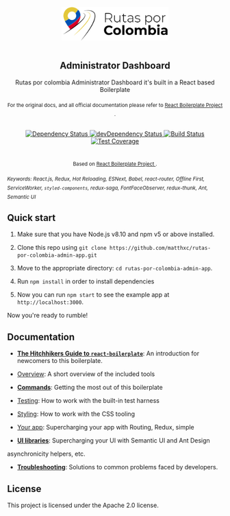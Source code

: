 <div  align="center">
<img  src="app/images/logo.png" width="250" alt="Logo"  align="center"  />
</div>

<br  />
<div  align="center"><h2>Administrator Dashboard</h1></div>

<div  align="center">Rutas por colombia Administrator Dashboard it's built in a React based Boilerplate</div>

<div  align="center">

<sub>For the original docs, and all official documentation please refer to <a  href="https://github.com/react-boilerplate/react-boilerplate">React Boilerplate Project </a>.</sub>

</div>

<br  />

<div  align="center">

<!-- Dependency Status -->

<a  href="https://david-dm.org/react-boilerplate/react-boilerplate">

<img  src="https://david-dm.org/react-boilerplate/react-boilerplate.svg"  alt="Dependency Status"  />

</a>

<!-- devDependency Status -->

<a  href="https://david-dm.org/react-boilerplate/react-boilerplate#info=devDependencies">

<img  src="https://david-dm.org/react-boilerplate/react-boilerplate/dev-status.svg"  alt="devDependency Status"  />

</a>

<!-- Build Status -->

<a  href="https://travis-ci.org/react-boilerplate/react-boilerplate">

<img  src="https://travis-ci.org/react-boilerplate/react-boilerplate.svg"  alt="Build Status"  />

</a>

<!-- Test Coverage -->

<a  href="https://coveralls.io/r/react-boilerplate/react-boilerplate">

<img  src="https://coveralls.io/repos/github/react-boilerplate/react-boilerplate/badge.svg"  alt="Test Coverage"  />

</a>

</div>

<br  />

<div  align="center">

<sub>Based on <a  href="https://github.com/react-boilerplate/react-boilerplate">React Boilerplate Project </a>.</sub>

</div>

<sub><i>Keywords: React.js, Redux, Hot Reloading, ESNext, Babel, react-router, Offline First, ServiceWorker, `styled-components`, redux-saga, FontFaceObserver, redux-thunk, Ant, Semantic UI</i></sub>

## Quick start

1. Make sure that you have Node.js v8.10 and npm v5 or above installed.

2) Clone this repo using `git clone https://github.com/matthxc/rutas-por-colombia-admin-app.git`

3. Move to the appropriate directory: `cd rutas-por-colombia-admin-app`.<br  />

4) Run `npm install` in order to install dependencies <br  />

5. Now you can run `npm start` to see the example app at `http://localhost:3000`.

Now you're ready to rumble!

## Documentation

- [**The Hitchhikers Guide to `react-boilerplate`**](docs/general/introduction.md): An introduction for newcomers to this boilerplate.

* [Overview](docs/general): A short overview of the included tools

- [**Commands**](docs/general/commands.md): Getting the most out of this boilerplate

* [Testing](docs/testing): How to work with the built-in test harness

- [Styling](docs/css): How to work with the CSS tooling

* [Your app](docs/js): Supercharging your app with Routing, Redux, simple

- [**UI libraries**](docs/ui): Supercharging your UI with Semantic UI and Ant Design

asynchronicity helpers, etc.

- [**Troubleshooting**](docs/general/gotchas.md): Solutions to common problems faced by developers.

## License

This project is licensed under the Apache 2.0 license.
